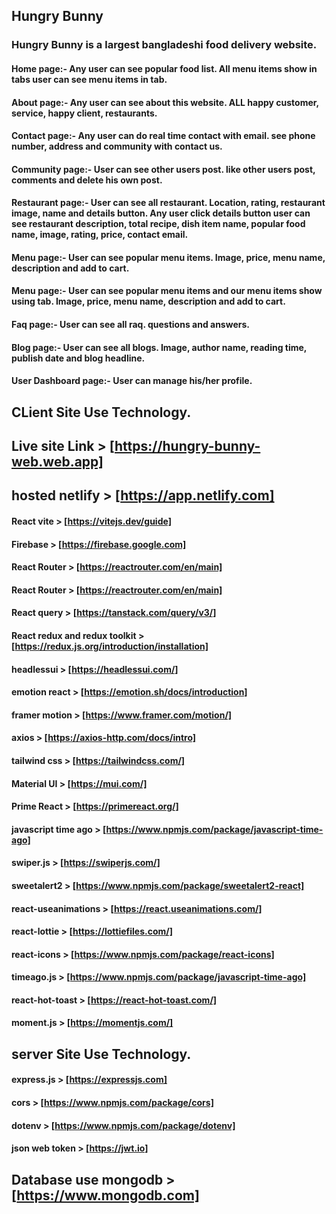 ## Hungry Bunny
### Hungry Bunny is a largest bangladeshi food delivery website.
#### Home page:- Any user can see popular food list. All menu items show in tabs user can see menu items in tab. 
#### About page:- Any user can see about this website. ALL happy customer, service, happy client, restaurants. 
#### Contact page:- Any user can do real time contact with email. see phone number, address and community with contact us.
#### Community page:- User can see other users post. like other users post, comments and delete his own post.
#### Restaurant page:- User can see all restaurant. Location, rating, restaurant image, name and details button. Any user click details button user can see restaurant description, total recipe, dish item name, popular food name, image, rating, price, contact email.
#### Menu page:- User can see popular menu items. Image, price, menu name, description and add to cart.
#### Menu page:- User can see popular menu items and our menu items show using tab. Image, price, menu name, description and add to cart.
#### Faq page:- User can see all raq. questions and answers.
#### Blog page:- User can see all blogs. Image, author name, reading time, publish date and blog headline.
#### User Dashboard page:- User can manage his/her profile.  

## CLient Site Use Technology.
## Live site Link > [https://hungry-bunny-web.web.app]
## hosted  netlify > [https://app.netlify.com]
#### React vite > [https://vitejs.dev/guide]
#### Firebase > [https://firebase.google.com]
#### React Router > [https://reactrouter.com/en/main]
#### React Router > [https://reactrouter.com/en/main]
#### React query > [https://tanstack.com/query/v3/]
#### React redux and redux toolkit > [https://redux.js.org/introduction/installation]
#### headlessui > [https://headlessui.com/]
#### emotion react > [https://emotion.sh/docs/introduction]
#### framer motion > [https://www.framer.com/motion/]
#### axios > [https://axios-http.com/docs/intro]
#### tailwind css > [https://tailwindcss.com/]
#### Material UI > [https://mui.com/]
#### Prime React > [https://primereact.org/]
#### javascript time ago > [https://www.npmjs.com/package/javascript-time-ago]
#### swiper.js  > [https://swiperjs.com/] 
#### sweetalert2 > [https://www.npmjs.com/package/sweetalert2-react]
#### react-useanimations > [https://react.useanimations.com/]
#### react-lottie > [https://lottiefiles.com/]
#### react-icons > [https://www.npmjs.com/package/react-icons]
#### timeago.js > [https://www.npmjs.com/package/javascript-time-ago]
#### react-hot-toast > [https://react-hot-toast.com/]
#### moment.js > [https://momentjs.com/]

<!--  -->

## server Site Use Technology.
#### express.js > [https://expressjs.com]
#### cors > [https://www.npmjs.com/package/cors]
#### dotenv > [https://www.npmjs.com/package/dotenv]
#### json web token > [https://jwt.io]

## Database use mongodb > [https://www.mongodb.com]